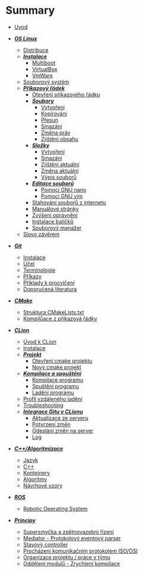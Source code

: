# Summary
- [Uvod](title-page.md)

- [***OS Linux***]()
  - [Distribuce](linux/distro.md)
  - [***Instalace***]()
    - [Multiboot](linux/install/multiboot.md)
    - [VirtualBox](linux/install/virtualbox.md)
    - [VmWare](linux/install/vmware.md)
  - [Souborový systém](linux/filesystem.md)
  - [***Příkazový řádek***]()
    - [Otevření příkazového řádku](linux/shell/run.md)
    - [***Soubory***]()
      - [Vytvoření](linux/shell/touch.md)
      - [Kopírování](linux/shell/cp.md)
      - [Přesun](linux/shell/mv.md)
      - [Smazání](linux/shell/rm.md)
      - [Změna práv](linux/shell/chmod.md)
      - [Zjištění obsahu](linux/shell/cat.md)
    - [***Složky***]()
      - [Vytvoření](linux/shell/mkdir.md)
      - [Smazání](linux/shell/rmdir.md)
      - [Zjištění aktuální](linux/shell/pwd.md)
      - [Změna aktuální](linux/shell/cd.md)
      - [Výpis souborů](linux/shell/ls.md)
    - [***Editace souborů***]()
      - [Pomocí GNU nano](linux/shell/nano.md)
      - [Pomocí GNU vim](linux/shell/vim.md)
    - [Stahování souborů z internetu](linux/shell/wget.md)
    - [Manuálové stránky](linux/shell/man.md)
    - [Zvýšení oprávnění](linux/shell/sudo.md)
    - [Instalace balíčků](linux/shell/apt.md)    
    - [Souborový manažer](linux/shell/mc.md)
  - [Slovo závěrem](linux/footer.md)

- [***Git***](git/index.md)
  - [Instalace](git/install.md)
  - [Účel](git/purpose.md)
  - [Terminologie](git/terminology.md)
  - [Příkazy](git/commands.md)
  - [Příklady k procvičení](git/excercises.md)
  - [Doporučená literatura](git/seealso.md)

- [***CMake***]()
  - [Struktura CMakeLists.txt](cmake/cmakelists.md)
  - [Kompilůace z příkazová řádky](cmake/build.md)

- [***CLion***]()
  - [Úvod k CLion](clion/uvod.md)
  - [Instalace](clion/install.md)
  - [***Projekt***]()
    - [Otevření cmake projektu](clion/open_cmake.md)
    - [Nový cmake projekt](clion/newproj.md)
  - [***Kompilace a spouštění***]()
    - [Kompilace programu](clion/build.md)
    - [Spuštění programu](clion/run.md)
    - [Ladění programu](clion/debug.md)
  - [Profil vzdáleného ladění](clion/remote.md)
  - [Troubleshooting](clion/troubleshoot.md)
  - [***Integrace Gitu v CLionu***]()
    - [Aktualizace ze serveru](clion/git/pull.md)
    - [Potvrzení změn](clion/git/commit.md)
    - [Odeslání změn na server](clion/git/push.md)
    - [Log](clion/git/log.md)

- [***C++/Algoritmizace***]()
  - [Jazyk](cpp/jazyk.md)
  - [C++](cpp/cli.md)
  - [Kontejnery](cpp/kontejnery.md)
  - [Algoritmy](cpp/algoritmy.md)
  - [Návrhové vzory](cpp/patterns.md)

- [***ROS***]()
  - [Robotic Operating System](ros/ros.md)

- [***Principy***]()
  - [Supersmyčka a zpětnovazební řízení](principy/superloop.md)
  - [Mediator - Protokolový eventový parser](principy/mediator.md)
  - [Stavový controller](principy/controller.md)
  - [Procházení komunikačním protokolem ISO/OSI](principy/protostack.md)
  - [Organizace projektu / práce v týmu](principy/splitfiles.md)
  - [Oddělení modulů - Zrychlení kompilace](principy/isolate.md)